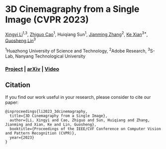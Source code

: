 # 3D Cinemagraphy from a Single Image (CVPR 2023)
[Xingyi Li](https://scholar.google.com/citations?user=XDKQsvUAAAAJ&hl)<sup>1,3</sup>,
[Zhiguo Cao](http://english.aia.hust.edu.cn/info/1085/1528.htm)<sup>1</sup>,
Huiqiang Sun<sup>1</sup>,
[Jianming Zhang](https://jimmie33.github.io/)<sup>2</sup>,
[Ke Xian](https://sites.google.com/site/kexian1991/)<sup>3*</sup>,
[Guosheng Lin](https://guosheng.github.io/)<sup>3</sup>

<sup>1</sup>Huazhong University of Science and Technology, <sup>2</sup>Adobe Research, <sup>3</sup>S-Lab, Nanyang Technological University

### [Project](https://xingyi-li.github.io/3d-cinemagraphy/) | [arXiv](https://arxiv.org/pdf/2303.05724.pdf) | [Video](https://youtu.be/NKeEgILtRkw)

## Citation
If you find our work useful in your research, please consider to cite our paper:
```
@inproceedings{li2023_3dcinemagraphy,
  title={3D Cinemagraphy from a Single Image},
  author={Li, Xingyi and Cao, Zhiguo and Sun, Huiqiang and Zhang, Jianming and Xian, Ke and Lin, Guosheng},
  booktitle={Proceedings of the IEEE/CVF Conference on Computer Vision and Pattern Recognition (CVPR)},
  year={2023}
}
```
